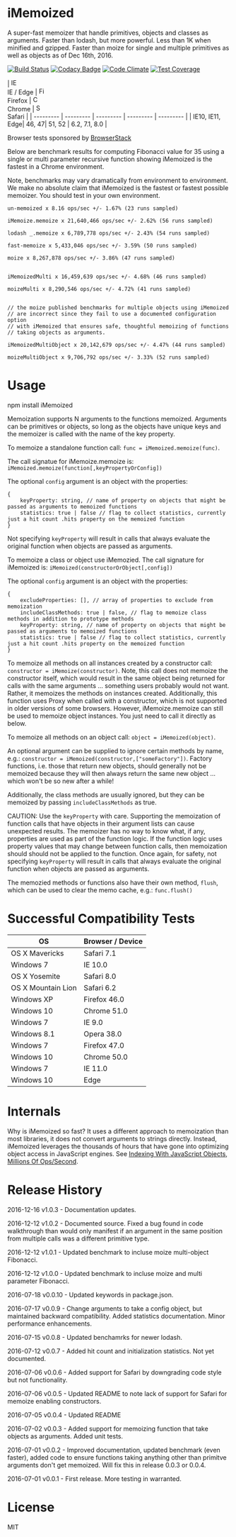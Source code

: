 # iMemoized
A super-fast memoizer that handle primitives, objects and classes as arguments. Faster than lodash, but more powerful. Less than 1K when minified and gzipped. Faster than moize for single and multiple primitives as well as objects as of Dec 16th, 2016.

[![Build Status](https://travis-ci.org/anywhichway/jovial.svg)](https://travis-ci.org/anywhichway/iMemoized)
[![Codacy Badge](https://api.codacy.com/project/badge/Grade/9e081fb170dd421ba31a95127f5929de)](https://www.codacy.com/app/syblackwell/iMemoized?utm_source=github.com&amp;utm_medium=referral&amp;utm_content=anywhichway/iMemoized&amp;utm_campaign=Badge_Grade)
[![Code Climate](https://codeclimate.com/github/anywhichway/iMemoized/badges/gpa.svg)](https://codeclimate.com/github/anywhichway/iMemoized)
[![Test Coverage](https://codeclimate.com/github/anywhichway/iMemoized/badges/coverage.svg)](https://codeclimate.com/github/anywhichway/iMemoized/coverage)

| [<img src="https://raw.githubusercontent.com/godban/browsers-support-badges/master/src/images/edge.png" alt="IE / Edge" width="16px" height="16px" />](http://godban.github.io/browsers-support-badges/)</br>IE / Edge | [<img src="https://raw.githubusercontent.com/godban/browsers-support-badges/master/src/images/firefox.png" alt="Firefox" width="16px" height="16px" />](http://godban.github.io/browsers-support-badges/)</br>Firefox | [<img src="https://raw.githubusercontent.com/godban/browsers-support-badges/master/src/images/chrome.png" alt="Chrome" width="16px" height="16px" />](http://godban.github.io/browsers-support-badges/)</br>Chrome | [<img src="https://raw.githubusercontent.com/godban/browsers-support-badges/master/src/images/safari.png" alt="Safari" width="16px" height="16px" />](http://godban.github.io/browsers-support-badges/)</br>Safari |
| --------- | --------- | --------- | --------- | --------- |
| IE10, IE11, Edge| 46, 47| 51, 52 | 6.2, 7.1, 8.0 |

Browser tests sponsored by [BrowserStack](https://www.browserstack.com/)

Below are benchmark results for computing Fibonacci value for 35 using a single or multi parameter recursive function showing iMemoized is the fastest in a Chrome environment. 

Note, benchmarks may vary dramatically from environment to environment. We make no absolute claim that iMemoized is the fastest or fastest possible memoizer. You should test in your own environment.


```
un-memoized x 8.16 ops/sec +/- 1.67% (23 runs sampled)

iMemoize.memoize x 21,640,466 ops/sec +/- 2.62% (56 runs sampled)

lodash _.memoize x 6,789,778 ops/sec +/- 2.43% (54 runs sampled)

fast-memoize x 5,433,046 ops/sec +/- 3.59% (50 runs sampled)

moize x 8,267,878 ops/sec +/- 3.86% (47 runs sampled)


iMemoizedMulti x 16,459,639 ops/sec +/- 4.68% (46 runs sampled)

moizeMulti x 8,290,546 ops/sec +/- 4.72% (41 runs sampled)


// the moize published benchmarks for multiple objects using iMemoized
// are incorrect since they fail to use a documented configuration option 
// with iMemoized that ensures safe, thoughtful memoizing of functions 
// taking objects as arguments.

iMemoizedMultiObject x 20,142,679 ops/sec +/- 4.47% (44 runs sampled)

moizeMultiObject x 9,706,792 ops/sec +/- 3.33% (52 runs sampled)
```

# Usage


npm install iMemoized

Memoization supports N arguments to the functions memoized. Arguments can be primitives or objects, so long as the objects have unique keys and the memoizer is called with the name of the key property.

To memoize a standalone function call: `func = iMemoized.memoize(func)`.

The call signatue for iMemoize.memoize is: `iMemoized.memoize(function[,keyPropertyOrConfig])`

The optional `config` argument is an object with the properties:

```
{
	keyProperty: string, // name of property on objects that might be passed as arguments to memoized functions
	statistics: true | false // flag to collect statistics, currently just a hit count .hits property on the memoized function
}
```

Not specifying `keyProperty` will result in calls that always evaluate the original function when objects are passed as arguments.

To memoize a class or object use iMemozied. The call signature for iMemoized is: `iMemoized(constructorOrObject[,config])`

The optional `config` argument is an object with the properties:

```
{
	excludeProperties: [], // array of properties to exclude from memoization
	includeClassMethods: true | false, // flag to memoize class methods in addition to prototype methods
	keyProperty: string, // name of property on objects that might be passed as arguments to memoized functions
	statistics: true | false // flag to collect statistics, currently just a hit count .hits property on the memoized function
}
```


To memoize all methods on all instances created by a constructor call: `constructor = iMemoize(constructor)`. Note,
this call does not memoize the constructor itself, which would result in the same object being returned for calls with the same
arguments ... something users probably would not want. Rather, it memoizes the methods on instances created. Additionally,
this function uses Proxy when called with a constructor, which is not supported in older versions of some browsers. However, iMemoize.memoize can still be used to memoize object instances. You just need to call it directly as below.

To memoize all methods on an object call: `object = iMemoized(object)`.

An optional argument can be supplied to ignore certain methods by name, e.g.: `constructor = iMemoized(constructor,["someFactory"])`. Factory functions, i.e. those that return new objects, should generally not be memoized because they will then always return the same new object ... which won't be so new after a while!

Additionally, the class methods are usually ignored, but they can be memoized by passing `includeClassMethods` as true.

CAUTION: Use the `keyProperty` with care. Supporting the memoization of function calls that have objects in their argument lists can cause unexpected results. The memoizer has no way to know what, if any, properties are used as part of the function logic. If the function logic uses property values that may change between function calls, then memoization should should not be applied to the function. Once again, for safety, not specifying `keyProperty` will result in calls that always evaluate the original function when objects are passed as arguments.

The memozied methods or functions also have their own method, `flush`, which can be used to clear the memo cache, e.g.: `func.flush()`

# Successful Compatibility Tests


| OS                 | Browser / Device |
|--------------------|------------------|
| OS X Mavericks     | Safari 7.1       |
| Windows 7          | IE 10.0          |
| OS X Yosemite      | Safari 8.0       |
| OS X Mountain Lion | Safari 6.2       |
| Windows XP         | Firefox 46.0     |
| Windows 10         | Chrome 51.0      |
| Windows 7          | IE 9.0           |
| Windows 8.1        | Opera 38.0       |
| Windows 7          | Firefox 47.0     |
| Windows 10         | Chrome 50.0      |
| Windows 7          | IE 11.0          |
| Windows 10			| Edge             |


# Internals

Why is iMemoized so fast? It uses a different approach to memoization than most libraries, it does not convert arguments to strings directly. Instead, iMemoized leverages the thousands of hours that have gone into optimizing object access in JavaScript engines. See [Indexing With JavaScript Objects, Millions Of Ops/Second](http://anywhichway.github.io/indexing.html).

# Release History

2016-12-16 v1.0.3 - Documentation updates.

2016-12-12 v1.0.2 - Documented source. Fixed a bug found in code walkthrough than would only manifest if an argument in the same position from multiple calls was a different primitive type.

2016-12-12 v1.0.1 - Updated benchmark to incluse moize multi-object Fibonacci.

2016-12-12 v1.0.0 - Updated benchmark to incluse moize and multi parameter Fibonacci.

2016-07-18 v0.0.10 - Updated keywords in package.json.

2016-07-17 v0.0.9 - Change arguments to take a config object, but maintained backward compatibility. Added statistics documentation. Minor performance enhancements.

2016-07-15 v0.0.8 - Updated benchamrks for newer lodash.

2016-07-12 v0.0.7 - Added hit count and initialization statistics. Not yet documented.

2016-07-06 v0.0.6 - Added support for Safari by downgrading code style but not functionality.

2016-07-06 v0.0.5 - Updated README to note lack of support for Safari for memoize enabling constructors.

2016-07-05 v0.0.4 - Updated README

2016-07-02 v0.0.3 - Added support for memoizing function that take objects as arguments. Added unit tests.

2016-07-01 v0.0.2 - Improved documentation, updated benchmark (even faster), added code to ensure functions taking anything other than primitve arguments don't get memoized. Will fix this in release 0.0.3 or 0.0.4.

2016-07-01 v0.0.1 - First release. More testing in warranted.

# License

MIT



